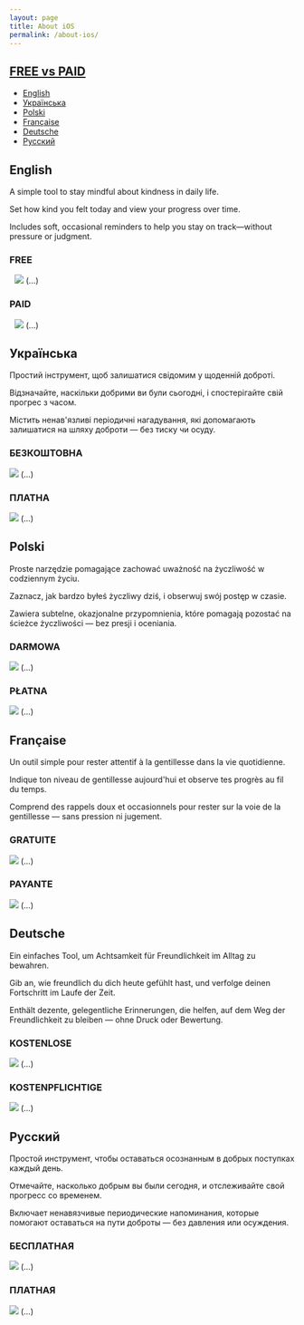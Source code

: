 ```yaml
---
layout: page
title: About iOS
permalink: /about-ios/
---
```


## [FREE vs PAID](free-vs-paid.md)

- [English](#english)
- [Українська](#українська)
- [Polski](#polski)
- [Française](#française)
- [Deutsche](#deutsche)
- [Русский](#русский)

## English

A simple tool to stay mindful about kindness in daily life.

Set how kind you felt today and view your progress over time.

Includes soft, occasional reminders to help you stay on track—without pressure or judgment.

### FREE

<img style="margin-left: 9px" src="/be-kind/assets/Download_on_the_App_Store_Badge_US-UK_RGB_blk_092917.svg"/> (...)

### PAID

<img style="margin-left: 9px" src="/be-kind/assets/Download_on_the_App_Store_Badge_US-UK_RGB_blk_092917.svg"/> (...)

## Українська

Простий інструмент, щоб залишатися свідомим у щоденній доброті.

Відзначайте, наскільки добрими ви були сьогодні, і спостерігайте свій прогрес з часом.

Містить ненав'язливі періодичні нагадування, які допомагають залишатися на шляху доброти — без тиску чи осуду.

### БЕЗКОШТОВНА

<img src="/be-kind/assets/Download_on_the_App_Store_Badge_UA_blk_082124.svg"/> (...)

### ПЛАТНА

<img src="/be-kind/assets/Download_on_the_App_Store_Badge_UA_blk_082124.svg"/> (...)


## Polski

Proste narzędzie pomagające zachować uważność na życzliwość w codziennym życiu.

Zaznacz, jak bardzo byłeś życzliwy dziś, i obserwuj swój postęp w czasie.

Zawiera subtelne, okazjonalne przypomnienia, które pomagają pozostać na ścieżce życzliwości — bez presji i oceniania.

### DARMOWA

<img src="/be-kind/assets/Download_on_the_App_Store_Badge_PL_RGB_blk_100317.svg"/> (...)

### PŁATNA

<img src="/be-kind/assets/Download_on_the_App_Store_Badge_PL_RGB_blk_100317.svg"/> (...)

## Française

Un outil simple pour rester attentif à la gentillesse dans la vie quotidienne.

Indique ton niveau de gentillesse aujourd'hui et observe tes progrès au fil du temps.

Comprend des rappels doux et occasionnels pour rester sur la voie de la gentillesse — sans pression ni jugement.

### GRATUITE

<img src="/be-kind/assets/Download_on_the_App_Store_Badge_FR_RGB_blk_100517.svg"/> (...)


### PAYANTE

<img src="/be-kind/assets/Download_on_the_App_Store_Badge_FR_RGB_blk_100517.svg"/> (...)


## Deutsche

Ein einfaches Tool, um Achtsamkeit für Freundlichkeit im Alltag zu bewahren.

Gib an, wie freundlich du dich heute gefühlt hast, und verfolge deinen Fortschritt im Laufe der Zeit.

Enthält dezente, gelegentliche Erinnerungen, die helfen, auf dem Weg der Freundlichkeit zu bleiben — ohne Druck oder Bewertung.

### KOSTENLOSE

<img src="/be-kind/assets/Download_on_the_App_Store_Badge_DE_RGB_blk_092917.svg"/> (...)


### KOSTENPFLICHTIGE

<img src="/be-kind/assets/Download_on_the_App_Store_Badge_DE_RGB_blk_092917.svg"/> (...)

## Русский

Простой инструмент, чтобы оставаться осознанным в добрых поступках каждый день.

Отмечайте, насколько добрым вы были сегодня, и отслеживайте свой прогресс со временем.

Включает ненавязчивые периодические напоминания, которые помогают оставаться на пути доброты — без давления или осуждения.

### БЕСПЛАТНАЯ

<img src="/be-kind/assets/Download_on_the_App_Store_Badge_RU_RGB_blk_100317.svg"/> (...)


### ПЛАТНАЯ

<img src="/be-kind/assets/Download_on_the_App_Store_Badge_RU_RGB_blk_100317.svg"/> (...)


